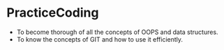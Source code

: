 # PracticeCoding

* To become thorough of all the concepts of OOPS and data structures.
* To know the concepts of GIT and how to use it efficiently.

